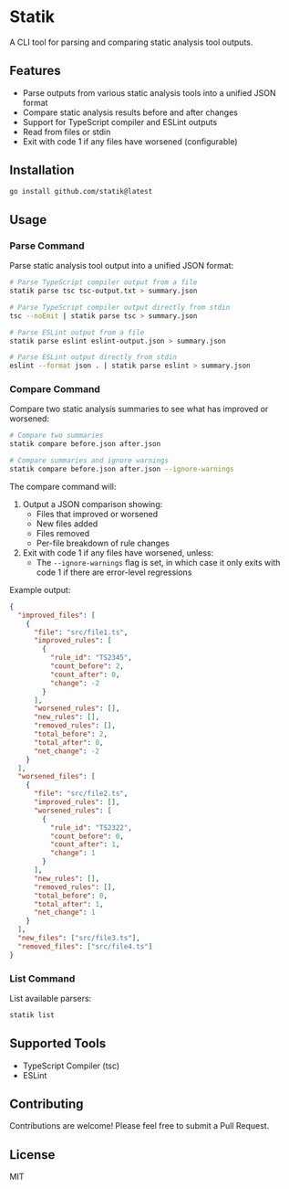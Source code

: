 # Statik

A CLI tool for parsing and comparing static analysis tool outputs.

## Features

- Parse outputs from various static analysis tools into a unified JSON format
- Compare static analysis results before and after changes
- Support for TypeScript compiler and ESLint outputs
- Read from files or stdin
- Exit with code 1 if any files have worsened (configurable)

## Installation

```bash
go install github.com/statik@latest
```

## Usage

### Parse Command

Parse static analysis tool output into a unified JSON format:

```bash
# Parse TypeScript compiler output from a file
statik parse tsc tsc-output.txt > summary.json

# Parse TypeScript compiler output directly from stdin
tsc --noEmit | statik parse tsc > summary.json

# Parse ESLint output from a file
statik parse eslint eslint-output.json > summary.json

# Parse ESLint output directly from stdin
eslint --format json . | statik parse eslint > summary.json
```

### Compare Command

Compare two static analysis summaries to see what has improved or worsened:

```bash
# Compare two summaries
statik compare before.json after.json

# Compare summaries and ignore warnings
statik compare before.json after.json --ignore-warnings
```

The compare command will:

1. Output a JSON comparison showing:
   - Files that improved or worsened
   - New files added
   - Files removed
   - Per-file breakdown of rule changes
2. Exit with code 1 if any files have worsened, unless:
   - The `--ignore-warnings` flag is set, in which case it only exits with code 1 if there are error-level regressions

Example output:

```json
{
  "improved_files": [
    {
      "file": "src/file1.ts",
      "improved_rules": [
        {
          "rule_id": "TS2345",
          "count_before": 2,
          "count_after": 0,
          "change": -2
        }
      ],
      "worsened_rules": [],
      "new_rules": [],
      "removed_rules": [],
      "total_before": 2,
      "total_after": 0,
      "net_change": -2
    }
  ],
  "worsened_files": [
    {
      "file": "src/file2.ts",
      "improved_rules": [],
      "worsened_rules": [
        {
          "rule_id": "TS2322",
          "count_before": 0,
          "count_after": 1,
          "change": 1
        }
      ],
      "new_rules": [],
      "removed_rules": [],
      "total_before": 0,
      "total_after": 1,
      "net_change": 1
    }
  ],
  "new_files": ["src/file3.ts"],
  "removed_files": ["src/file4.ts"]
}
```

### List Command

List available parsers:

```bash
statik list
```

## Supported Tools

- TypeScript Compiler (tsc)
- ESLint

## Contributing

Contributions are welcome! Please feel free to submit a Pull Request.

## License

MIT
